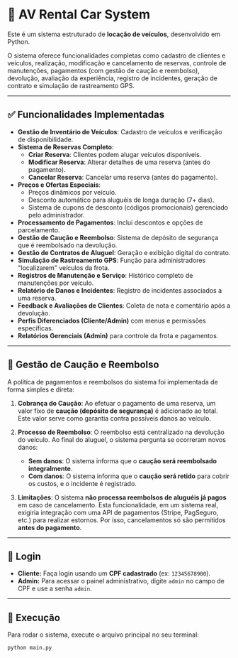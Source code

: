 # 🚗 AV Rental Car System

Este é um sistema estruturado de **locação de veículos**, desenvolvido em Python.

O sistema oferece funcionalidades completas como cadastro de clientes e veículos, realização, modificação e cancelamento de reservas, controle de manutenções, pagamentos (com gestão de caução e reembolso), devolução, avaliação da experiência, registro de incidentes, geração de contrato e simulação de rastreamento GPS.

---

## ✅ Funcionalidades Implementadas

* **Gestão de Inventário de Veículos**: Cadastro de veículos e verificação de disponibilidade.
* **Sistema de Reservas Completo**:
    * **Criar Reserva**: Clientes podem alugar veículos disponíveis.
    * **Modificar Reserva**: Alterar detalhes de uma reserva (antes do pagamento).
    * **Cancelar Reserva**: Cancelar uma reserva (antes do pagamento).
* **Preços e Ofertas Especiais**:
    * Preços dinâmicos por veículo.
    * Desconto automático para aluguéis de longa duração (7+ dias).
    * Sistema de cupons de desconto (códigos promocionais) gerenciado pelo administrador.
* **Processamento de Pagamentos**: Inclui descontos e opções de parcelamento.
* **Gestão de Caução e Reembolso**: Sistema de depósito de segurança que é reembolsado na devolução.
* **Gestão de Contratos de Aluguel**: Geração e exibição digital do contrato.
* **Simulação de Rastreamento GPS**: Função para administradores "localizarem" veículos da frota.
* **Registros de Manutenção e Serviço**: Histórico completo de manutenções por veículo.
* **Relatório de Danos e Incidentes**: Registro de incidentes associados a uma reserva.
* **Feedback e Avaliações de Clientes**: Coleta de nota e comentário após a devolução.
* **Perfis Diferenciados (Cliente/Admin)** com menus e permissões específicas.
* **Relatórios Gerenciais (Admin)** para controle da frota e pagamentos.

---

## 💸 Gestão de Caução e Reembolso

A política de pagamentos e reembolsos do sistema foi implementada de forma simples e direta:

1.  **Cobrança do Caução**: Ao efetuar o pagamento de uma reserva, um valor fixo de **caução (depósito de segurança)** é adicionado ao total. Este valor serve como garantia contra possíveis danos ao veículo.

2.  **Processo de Reembolso**: O reembolso está centralizado na devolução do veículo. Ao final do aluguel, o sistema pergunta se ocorreram novos danos:
    * **Sem danos**: O sistema informa que o **caução será reembolsado integralmente**.
    * **Com danos**: O sistema informa que o **caução será retido** para cobrir os custos, e o incidente é registrado.

3.  **Limitações**: O sistema **não processa reembolsos de aluguéis já pagos** em caso de cancelamento. Esta funcionalidade, em um sistema real, exigiria integração com uma API de pagamentos (Stripe, PagSeguro, etc.) para realizar estornos. Por isso, cancelamentos só são permitidos **antes do pagamento**.

---

## 🔑 Login

* **Cliente:** Faça login usando um **CPF cadastrado** (ex: `12345678900`).
* **Admin:** Para acessar o painel administrativo, digite `admin` no campo de CPF e use a senha `admin`.

---

## 🚀 Execução

Para rodar o sistema, execute o arquivo principal no seu terminal:

```bash
python main.py
```